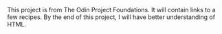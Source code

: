 This project is from The Odin Project Foundations. It will contain links to a few recipes. 
By the end of this project, I will have better understanding of HTML. 
